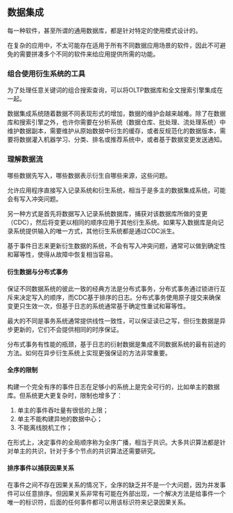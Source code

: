 ## 数据集成

每一种软件，甚至所谓的通用数据库，都是针对特定的使用模式设计的。

在复杂的应用中，不太可能存在适用于所有不同数据应用场景的软件，因此不可避免的需要拼凑多个不同的软件来给应用提供所需的功能。



### 组合使用衍生系统的工具

为了处理任意关键词的组合搜索查询，可以将OLTP数据库和全文搜索引擎集成在一起。

数据集成系统随着数据不同表现形式的增加，数据的维护会越来越难。除了在数据库和搜索引擎之外，也许你需要在分析系统（数据仓库、批处理、流处理系统）中维护数据副本，需要维护从原始数据中衍生的缓存，或者反规范化的数据版本，需要将数据灌入机器学习、分类、排名或推荐系统中，或者基于数据变更发送通知。



### 理解数据流

哪些数据先写入，哪些数据表示衍生自哪些来源，这些问题。

允许应用程序直接写入记录系统和衍生系统，相当于是多主的数据集成系统，可能会有写入冲突问题。

另一种方式是首先将数据写入记录系统数据库，捕获对该数据库所做的变更（CDC），然后将变更以相同的顺序应用于其他衍生系统。如果写入数据库是向记录系统提供输入的唯一方式，其他衍生系统都是通过CDC派生。

基于事件日志来更新衍生数据的系统，不会有写入冲突问题，通常可以做到确定性和幂等性，使得从故障中恢复相当容易。

#### 衍生数据与分布式事务

保证不同数据系统的彼此一致的经典方法是分布式事务，分布式事务通过锁进行互斥来决定写入的顺序，而CDC基于排序的日志。分布式事务使用原子提交来确保变更只生效一次，但基于日志的系统通常基于确定性重试和幂等性。

最大的不同是事务系统通常提供线性一致性，可以保证读已之写，但衍生数据是异步更新的，它们不会提供相同的时序保证。

分布式事务有性能的瓶颈，基于日志的衍射数据是集成不同数据系统的最有前途的方法。如何在异步衍生系统上实现更强保证的方法非常重要。

#### 全序的限制

构建一个完全有序的事件日志在足够小的系统上是完全可行的，比如单主的数据库。但系统更大更复杂时，限制也增多了：

1. 单主的事件吞吐量有很低的上限；
2. 单主不能构建异地的数据中心；
3. 不能离线脱机工作；

在形式上，决定事件的全局顺序称为全序广播，相当于共识。大多共识算法都是针对单主的共识，针对于多个节点的共识算法还需要研究。

#### 排序事件以捕获因果关系

在事件之间不存在因果关系的情况下，全序的缺乏并不是一个大问题，因为并发事件可以任意排序。但因果关系非常有可能在外部出现，一个解决方法是给事件一个唯一的标识符，后面的任何事件都可以用该标识符来记录因果关系。
